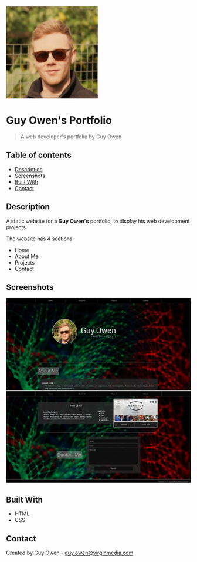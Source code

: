 ![Guy Owen Portrait](./images/guy_owen_small.jpg)

# Guy Owen's Portfolio
> A web developer's portfolio by Guy Owen

## Table of contents
* [Description](#description)
* [Screenshots](#screenshots)
* [Built With](#built-with)
* [Contact](#contact)

## Description
A static website for a **Guy Owen's** portfolio, to display his web development projects.

The website has 4 sections
* Home
* About Me
* Projects
* Contact

## Screenshots
![Home page](./images/screenshot_home.jpg)
![Contact page](./images/screenshot_contact.jpg)

## Built With
* HTML
* CSS

## Contact
Created by Guy Owen - guy.owen@virginmedia.com